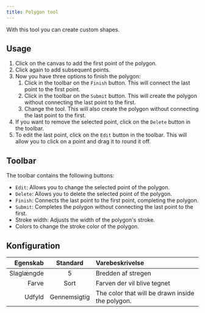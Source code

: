 ```yaml
---
title: Polygon tool
---
```


With this tool you can create custom shapes.

## Usage

1. Click on the canvas to add the first point of the polygon.
2. Click again to add subsequent points.
3. Now you have three options to finish the polygon:
   1. Click in the toolbar on the `Finish` button. This will connect the last point to the first point.
   2. Click in the toolbar on the `Submit` button. This will create the polygon without connecting the last point to the first.
   3. Change the tool. This will also create the polygon without connecting the last point to the first.
4. If you want to remove the selected point, click on the `Delete` button in the toolbar.
5. To edit the last point, click on the `Edit` button in the toolbar. This will allow you to click on a point and drag it to round it off.

## Toolbar

The toolbar contains the following buttons:

- `Edit`: Allows you to change the selected point of the polygon.
- `Delete`: Allows you to delete the selected point of the polygon.
- `Finish`: Connects the last point to the first point, completing the polygon.
- `Submit`: Completes the polygon without connecting the last point to the first.
- Stroke width: Adjusts the width of the polygon's stroke.
- Colors to change the stroke color of the polygon.

## Konfiguration

|   Egenskab |   Standard   | Varebeskrivelse                                                  |
| ---------: | :----------: | :--------------------------------------------------------------- |
| Slaglængde |       5      | Bredden af stregen                                               |
|      Farve |     Sort     | Farven der vil blive tegnet                                      |
|     Udfyld | Gennemsigtig | The color that will be drawn inside the polygon. |
